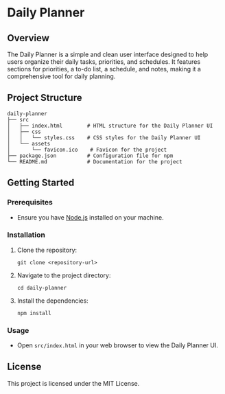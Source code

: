 # Daily Planner

## Overview
The Daily Planner is a simple and clean user interface designed to help users organize their daily tasks, priorities, and schedules. It features sections for priorities, a to-do list, a schedule, and notes, making it a comprehensive tool for daily planning.

## Project Structure
```
daily-planner
├── src
│   ├── index.html        # HTML structure for the Daily Planner UI
│   ├── css
│   │   └── styles.css    # CSS styles for the Daily Planner UI
│   └── assets
│       └── favicon.ico    # Favicon for the project
├── package.json          # Configuration file for npm
└── README.md             # Documentation for the project
```

## Getting Started

### Prerequisites
- Ensure you have [Node.js](https://nodejs.org/) installed on your machine.

### Installation
1. Clone the repository:
   ```
   git clone <repository-url>
   ```
2. Navigate to the project directory:
   ```
   cd daily-planner
   ```
3. Install the dependencies:
   ```
   npm install
   ```

### Usage
- Open `src/index.html` in your web browser to view the Daily Planner UI.

## License
This project is licensed under the MIT License.